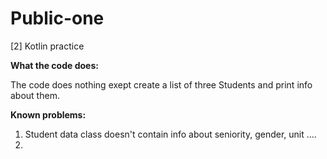 # Public-one

[2] Kotlin practice


**What the code does:**

The code does nothing exept create a list of three Students and print info about them.

**Known problems:**
1. Student data class doesn't contain info about seniority, gender, unit ....
2. 
